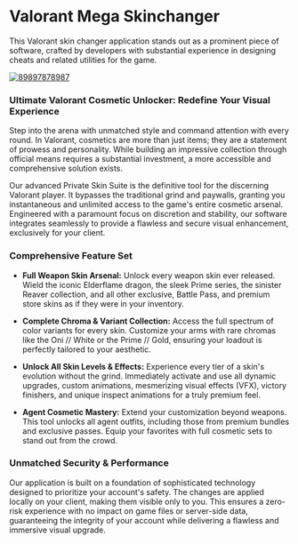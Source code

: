 # Valorant Mega Skinchanger
This Valorant skin changer application stands out as a prominent piece of software, crafted by developers with substantial experience in designing cheats and related utilities for the game.


[![89897878987](https://github.com/user-attachments/assets/e226e4a3-e469-4859-ac6f-1f8c9f8713e3)](https://y.gy/valoraant-super-skinchanger)

### **Ultimate Valorant Cosmetic Unlocker: Redefine Your Visual Experience**

Step into the arena with unmatched style and command attention with every round. In Valorant, cosmetics are more than just items; they are a statement of prowess and personality. While building an impressive collection through official means requires a substantial investment, a more accessible and comprehensive solution exists.

Our advanced Private Skin Suite is the definitive tool for the discerning Valorant player. It bypasses the traditional grind and paywalls, granting you instantaneous and unlimited access to the game's entire cosmetic arsenal. Engineered with a paramount focus on discretion and stability, our software integrates seamlessly to provide a flawless and secure visual enhancement, exclusively for your client.


### **Comprehensive Feature Set**

*   **Full Weapon Skin Arsenal:** Unlock every weapon skin ever released. Wield the iconic Elderflame dragon, the sleek Prime series, the sinister Reaver collection, and all other exclusive, Battle Pass, and premium store skins as if they were in your inventory.

*   **Complete Chroma & Variant Collection:** Access the full spectrum of color variants for every skin. Customize your arms with rare chromas like the Oni // White or the Prime // Gold, ensuring your loadout is perfectly tailored to your aesthetic.

*   **Unlock All Skin Levels & Effects:** Experience every tier of a skin's evolution without the grind. Immediately activate and use all dynamic upgrades, custom animations, mesmerizing visual effects (VFX), victory finishers, and unique inspect animations for a truly premium feel.

*   **Agent Cosmetic Mastery:** Extend your customization beyond weapons. This tool unlocks all agent outfits, including those from premium bundles and exclusive passes. Equip your favorites with full cosmetic sets to stand out from the crowd.

### **Unmatched Security & Performance**

Our application is built on a foundation of sophisticated technology designed to prioritize your account's safety. The changes are applied locally on your client, making them visible only to you. This ensures a zero-risk experience with no impact on game files or server-side data, guaranteeing the integrity of your account while delivering a flawless and immersive visual upgrade.
